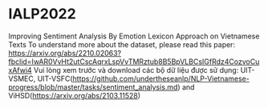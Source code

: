 # IALP2022
Improving Sentiment Analysis By Emotion Lexicon Approach on Vietnamese Texts
To understand more about the dataset, please read this paper: https://arxiv.org/abs/2210.02063?fbclid=IwAR0VvHt2utCscAqrxLspVvTMRztub8B5BpVLBCsIGfRdz4CozvoCuxAfwi4
Vui lòng xem trước và download các bộ dữ liệu được sử dụng: UIT-VSMEC, UIT-VSFC(https://github.com/undertheseanlp/NLP-Vietnamese-progress/blob/master/tasks/sentiment_analysis.md) and ViHSD(https://arxiv.org/abs/2103.11528)
